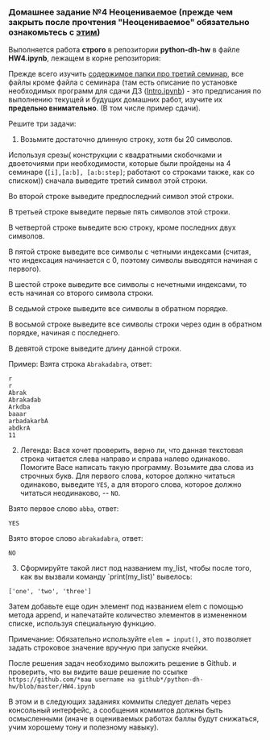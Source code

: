 ### Домашнее задание №4 **Неоцениваемое (прежде чем закрыть после прочтения "Неоцениваемое" обязательно ознакомьтесь с [этим](https://github.com/ancatmara/python-for-dh/blob/master/Classes/3/О_дз.md))**

Выполняется работа **строго** в репозитории **python-dh-hw** в файле **HW4.ipynb**, лежащем в корне репозитория: 

Прежде всего изучить [содержимое папки про третий семинар](https://github.com/ancatmara/python-for-dh/tree/master/Classes/3), все файлы кроме файла с семинара (там есть описание по установке необходимых программ для сдачи ДЗ ([Intro.ipynb](https://github.com/ancatmara/python-for-dh/blob/master/Classes/3/Intro.ipynb)) - это предписания по выполнению текущей и будущих домашних работ, изучите их **предельно внимательно**. (В том числе пример сдачи).

Решите три задачи:

1.  Возьмите достаточно длинную строку, хотя бы 20 символов.

Используя срезы( конструкции с квадратными скобочками и двоеточиями при необходимости, которые были пройдены на 4 семинаре (`[i],[a:b], [a:b:step]`; работают со строками также, как со списком)) сначала выведите третий символ этой строки.

Во второй строке выведите предпоследний символ этой строки.

В третьей строке выведите первые пять символов этой строки.

В четвертой строке выведите всю строку, кроме последних двух символов.

В пятой строке выведите все символы с четными индексами (считая, что индексация начинается с 0, поэтому символы выводятся начиная с первого).

В шестой строке выведите все символы с нечетными индексами, то есть начиная со второго символа строки.

В седьмой строке выведите все символы в обратном порядке.

В восьмой строке выведите все символы строки через один в обратном порядке, начиная с последнего.

В девятой строке выведите длину данной строки.

Пример: Взята строка `Abrakadabra`, ответ:
```
r
r
Abrak
Abrakadab
Arkdba
baaar
arbadakarbA
abdkrA
11
```

2. Легенда: Вася хочет проверить, верно ли, что данная текстовая строка читается слева направо и справа налево одинаково. Помогите Васе написать такую программу. Возьмите два слова из строчных букв. Для первого слова, которое должно читаться одинаково, выведите `YES`, а для второго слова, которое должно читаться неодинаково, -- `NO`.

Взято первое слово `abba`, ответ:
```
YES
```

Взято второе слово `abrakadabra`, ответ:
```
NO
```

3. Сформируйте такой лист под названием my_list, чтобы после того, как вы вызвали команду `print(my_list)' вывелось:
```
['one', 'two', 'three']
```

Затем добавьте еще один элемент под названием elem с помощью метода append, и напечатайте количество элементов в измененном списке, используя специальную функцию.

Примечание: Обязательно используйте `elem = input()`, это позволяет задать строковое значение вручную при запуске ячейки.

После решения задач необходимо выложить решение в Github. и проверить, что вы видите ваше решение по ссылке `https://github.com/*ваш username на github*/python-dh-hw/blob/master/HW4.ipynb`

В этом и в следующих заданиях коммиты следует делать через консольный интерфейс, а сообщения коммитов должны быть осмысленными (иначе в оцениваемых работах баллы будут снижаться, учим хорошему тону и полезному навыку).
